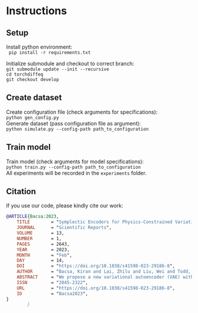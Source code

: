 # Instructions
## Setup
Install python environment: <br>
`` pip install -r requirements.txt``

Initialize submodule and checkout to correct branch: <br>
``git submodule update --init --recursive`` <br>
``cd torchdiffeq`` <br>
``git checkout develop`` <br>

## Create dataset
Create configuration file (check arguments for specifications): <br>
``python gen_config.py`` <br>
Generate dataset (pass configuration file as argument): <br>
``python simulate.py --config-path path_to_configuration``

## Train model
Train model (check arguments for model specifications): <br>
``python train.py --config-path path_to_configuration`` <br>
All experiments will be recorded in the ``experiments`` folder.

## Citation 
If you use our code, please kindly cite our work: 
```bibtex
@ARTICLE{Bacsa:2023,
    TITLE        = "Symplectic Encoders for Physics-Constrained Variational Dynamics Inference",
    JOURNAL      = "Scientific Reports",
    VOLUME       = 13,
    NUMBER       = 1,
    PAGES        = 2643,
    YEAR         = 2023,
    MONTH        = "Feb",
    DAY          = 14,
    DOI          = "https://doi.org/10.1038/s41598-023-29186-8",
    AUTHOR       = "Bacsa, Kiran and Lai, Zhilu and Liu, Wei and Todd, Michael and Chatzi, Eleni",
    ABSTRACT     = "We propose a new variational autoencoder (VAE) with physical constraints capable of learning the dynamics of Multiple Degree of Freedom (MDOF) dynamic systems. Standard variational autoencoders place greater emphasis on compression than interpretability regarding the learned latent space. We propose a new type of encoder, based on the recently developed Hamiltonian Neural Networks, to impose symplectic constraints on the inferred a posteriori distribution. In addition to delivering robust trajectory predictions under noisy conditions, our model is capable of learning an energy-preserving latent representation of the system. This offers new perspectives for the application of physics-informed neural networks on engineering problems linked to dynamics.",
    ISSN         = "2045-2322",
    URL          = "https://doi.org/10.1038/s41598-023-29186-8",
    ID           = "Bacsa2023",
}
        }
```
